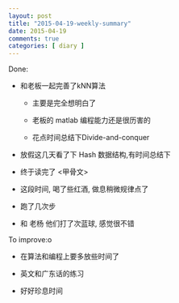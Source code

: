 ```yaml
---
layout: post
title: "2015-04-19-weekly-summary"
date: 2015-04-19
comments: true
categories: [ diary ]
---
```


Done:

*   和老板一起完善了kNN算法
     - 主要是完全想明白了
     - 老板的 matlab 编程能力还是很历害的
     
     - 花点时间总结下Divide-and-conquer 
    
*  放假这几天看了下 Hash 数据结构,有时间总结下

*  终于读完了 <甲骨文>

*  这段时间, 喝了些红酒, 做息稍微规律点了

*  跑了几次步

*  和 老杨 他们打了次蓝球, 感觉很不错


To improve:o

*  在算法和编程上要多放些时间了

*  英文和广东话的练习

*  好好珍息时间
